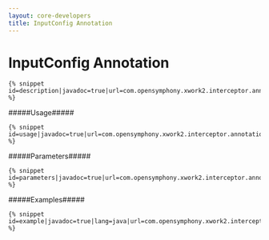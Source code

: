 ```yaml
---
layout: core-developers
title: InputConfig Annotation
---
```


# InputConfig Annotation


~~~~~~~
{% snippet id=description|javadoc=true|url=com.opensymphony.xwork2.interceptor.annotations.InputConfig %}
~~~~~~~

#####Usage#####



~~~~~~~
{% snippet id=usage|javadoc=true|url=com.opensymphony.xwork2.interceptor.annotations.InputConfig %}
~~~~~~~

#####Parameters#####



~~~~~~~
{% snippet id=parameters|javadoc=true|url=com.opensymphony.xwork2.interceptor.annotations.InputConfig %}
~~~~~~~

#####Examples#####



~~~~~~~
{% snippet id=example|javadoc=true|lang=java|url=com.opensymphony.xwork2.interceptor.annotations.InputConfig %}
~~~~~~~
